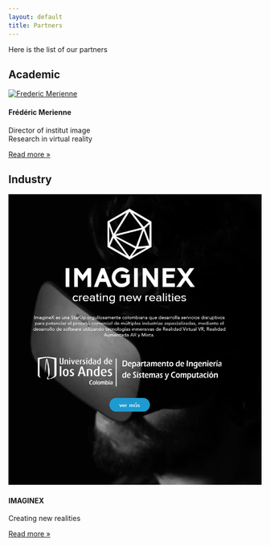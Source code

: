 ```yaml
---
layout: default
title: Partners
---
```

Here is the list of our partners

## Academic
<div class="col-lg-4 mb-4">
</div>

<div class="col-lg-4 mb-4">
		<div class="card">
		    <div class="card-body">
		            <a href="https://www.linkedin.com/in/fr%C3%A9d%C3%A9ric-merienne-45158614/es-es" target ="#blank">
		                <img class="img-fluid mb-3" src="http://institutimage.ensam.eu/medias/photo/frederic-merienne_1418637891333-jpg" width = "300" height = "337" alt="Frederic Merienne">
		            </a>
		                    <h4 class="card-title">
		                Frédéric Merienne
		            </h4>
		            <p class="card-text">Director of institut image <br> Research in virtual reality</p>
		            <a href="https://www.linkedin.com/in/fr%C3%A9d%C3%A9ric-merienne-45158614/es-es" target ="#blank"> Read more »</a>
		        </div>
		    <div class="card-footer d-flex flex-row flex-wrap justify-content-center">
		     </div>
  		</div>
</div>

<div class="col-lg-4 mb-4">
</div>

## Industry
<div class="col-lg-4 mb-4">
</div>

<div class="col-lg-4 mb-4">
	<div class="card">
		    <div class="card-body">
		            <a href="http://imagine-x.co/" target ="#blank">
		                <img class="img-fluid mb-3" src="./img/imaginex.PNG" alt="Frederic Merienne">
		            </a>
		                    <h4 class="card-title">
		                IMAGINEX
		            </h4>
		            <p class="card-text">Creating new realities</p>
		            <a href="http://imagine-x.co/" target ="#blank"> Read more »</a>
		        </div>
		    <div class="card-footer d-flex flex-row flex-wrap justify-content-center">
		     </div>
  		</div>
		
</div>

<div class="col-lg-4 mb-4">
</div>